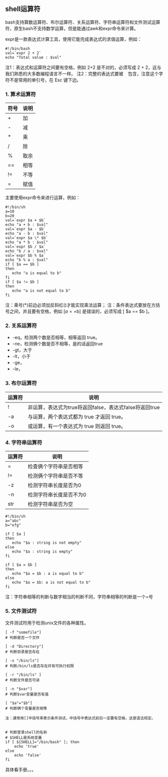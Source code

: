 
## shell运算符
bash支持算数运算符、布尔运算符、关系运算符、字符串运算符和文件测试运算符，原生bash不支持数学运算，但是能通过awk和expr命令来计算。

expr是一款表达式计算工具，使用它能完成表达式的求值运算，例如：
```
#!/bin/bash
val=`expr 2 + 2`
echo "Total value : $val"
```
注1：表达式和运算符之间要有空格，例如 2+2 是不对的，必须写成 2 + 2，这与我们熟悉的大多数编程语言不一样。
注2：完整的表达式要被 ` ` 包含，注意这个字符不是常用的单引号，在 Esc 键下边。

### 1. 算术运算符
| 符号 | 说明 |
|-----|------|
| + | 加 |
| - | 减 |
| * | 乘 |
| / | 除 |
| % | 取余 |
| == | 相等 |
| != | 不等 |
| = | 赋值 |

主要使用expr命令来进行运算，例如：
```
#!/bin/sh
a=10
b=20
val=`expr $a + $b`
echo "a + b : $val"
val=`expr $a - $b`
echo "a - b : $val"
val=`expr $a \* $b`
echo "a * b : $val"
val=`expr $b / $a`
echo "b / a : $val"
val=`expr $b % $a`
echo "b % a : $val"
if [ $a == $b ]
then
   echo "a is equal to b"
fi
if [ $a != $b ]
then
   echo "a is not equal to b"
fi
```
注：乘号(*)前边必须加反斜杠(\)才能实现乘法运算；
注：条件表达式要放在方括号之间，并且要有空格，例如 [$a==$b] 是错误的，必须写成 [ $a == $b ]。

### 2. 关系运算符
- -eq，检测两个数是否相等，相等返回 true。
- -ne，检测俩个数是否不相等，是的话返回true
- -gt，大于
- -lt，小于
- -ge，
- -le，

### 3. 布尔运算符
| 运算符 | 说明 |
|-------|------|
| ! | 非运算，表达式为true将返回false，表达式false将返回true |
| -a | 与运算，两个表达式都为 true 才返回 true。|
| -o | 或运算，有一个表达式为 true 则返回 true。|  

### 4. 字符串运算符
| 运算符 | 说明 |
|-------|------|
| = | 检查俩个字符串是否相等 |
| != | 检测俩个字符串是否不等 |
| -z | 检测字符串长度是否为0 |
| -n | 检测字符串长度是否不为0 |
| str | 检测字符串是否为空 |

```
#!/bin/sh
a="abc"
b="efg"

if [ $a ]
then
   echo "$a : string is not empty"
else
   echo "$a : string is empty"
fi

if [ $a = $b ]
then
   echo "$a = $b : a is equal to b"
else
   echo "$a = $b: a is not equal to b"
fi
```
注：字符串相等的判断与数字相当的判断不同，字符串相等的判断是一个=号

### 5. 文件测试符
文件测试符用于检测unix文件的各种属性。

```
[ -f "somefile"]
# 判断是否一个文件

[ -d "Directory"]
# 判断目录是否存在

[ -x "/bin/ls"]
# 判断/bin/ls是否存在并有可执行权限

[ -r "/bin/ls" ]
# 判断文件是否可读

[ -n "$var"]
# 判断$var变量是否有值

[ "$a"="$b"]
# 判断俩个变量是否相等

注：通常用[]中括号来表示条件测试，中括号中表达式前后一定要有空格，这是语法规定。


# 判断登录shell的名称
# $SHELL是系统变量
if [ ${SHELL}="/bin/bash" ]; then
	echo 'true'
else
	echo 'false'
fi
```
具体看手册。。。